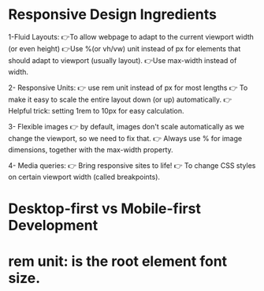 

# Responsive Design Ingredients
1-Fluid Layouts:
 👉To allow webpage to adapt to the current viewport width (or even height)
 👉Use %(or vh/vw) unit instead of px for elements that should adapt to viewport (usually layout).
 👉Use max-width instead of width.

 2- Responsive Units:
 👉 use rem unit instead of px for most lengths
 👉 To make it easy to scale the entire layout down (or up) automatically.
 👉 Helpful trick: setting 1rem to 10px for easy calculation.

  3- Flexible images
  👉 by default, images don't scale automatically as we change the viewport, so we need to fix that.
  👉 Always use % for image dimensions, together with the max-width property.

  4- Media queries:
  👉 Bring responsive sites to life!
  👉 To change CSS styles on certain viewport width (called breakpoints).


  # Desktop-first vs Mobile-first Development


  # rem unit: is the root element font size.
  
